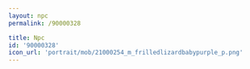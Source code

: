 ```yaml
---
layout: npc
permalink: /90000328

title: Npc
id: '90000328'
icon_url: 'portrait/mob/21000254_m_frilledlizardbabypurple_p.png'
---
```

